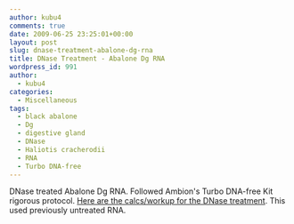 ```yaml
---
author: kubu4
comments: true
date: 2009-06-25 23:25:01+00:00
layout: post
slug: dnase-treatment-abalone-dg-rna
title: DNase Treatment - Abalone Dg RNA
wordpress_id: 991
author:
  - kubu4
categories:
  - Miscellaneous
tags:
  - black abalone
  - Dg
  - digestive gland
  - DNase
  - Haliotis cracherodii
  - RNA
  - Turbo DNA-free
---
```


DNase treated Abalone Dg RNA. Followed Ambion's Turbo DNA-free Kit rigorous protocol. [Here are the calcs/workup for the DNase treatment](https://spreadsheets.google.com/ccc?key=0AmS_90rPaQMzdFNmTGk3Z2ZkTFJ1NHdjSUtjS0RMREE&hl=en). This used previously untreated RNA.
